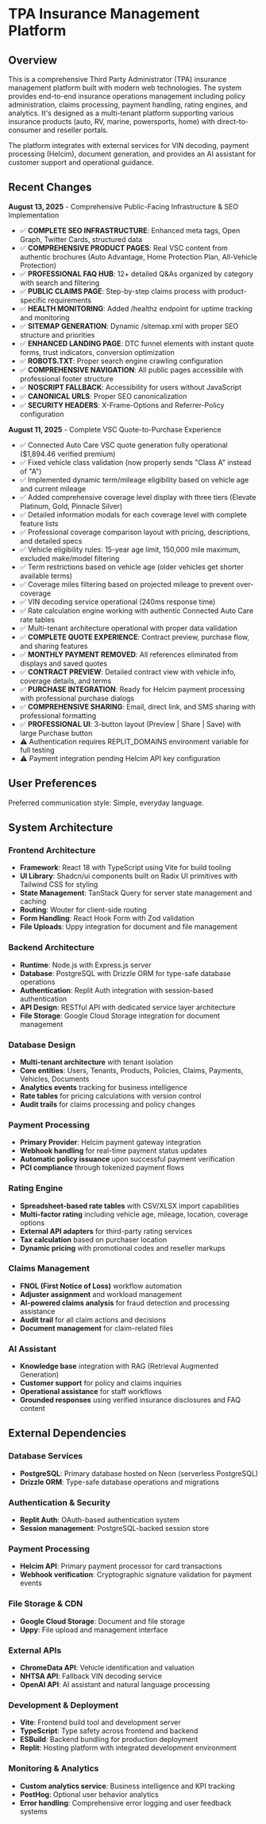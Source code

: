 # TPA Insurance Management Platform

## Overview

This is a comprehensive Third Party Administrator (TPA) insurance management platform built with modern web technologies. The system provides end-to-end insurance operations management including policy administration, claims processing, payment handling, rating engines, and analytics. It's designed as a multi-tenant platform supporting various insurance products (auto, RV, marine, powersports, home) with direct-to-consumer and reseller portals.

The platform integrates with external services for VIN decoding, payment processing (Helcim), document generation, and provides an AI assistant for customer support and operational guidance.

## Recent Changes

**August 13, 2025** - Comprehensive Public-Facing Infrastructure & SEO Implementation
- ✅ **COMPLETE SEO INFRASTRUCTURE**: Enhanced meta tags, Open Graph, Twitter Cards, structured data
- ✅ **COMPREHENSIVE PRODUCT PAGES**: Real VSC content from authentic brochures (Auto Advantage, Home Protection Plan, All-Vehicle Protection)
- ✅ **PROFESSIONAL FAQ HUB**: 12+ detailed Q&As organized by category with search and filtering
- ✅ **PUBLIC CLAIMS PAGE**: Step-by-step claims process with product-specific requirements
- ✅ **HEALTH MONITORING**: Added /healthz endpoint for uptime tracking and monitoring
- ✅ **SITEMAP GENERATION**: Dynamic /sitemap.xml with proper SEO structure and priorities
- ✅ **ENHANCED LANDING PAGE**: DTC funnel elements with instant quote forms, trust indicators, conversion optimization
- ✅ **ROBOTS.TXT**: Proper search engine crawling configuration
- ✅ **COMPREHENSIVE NAVIGATION**: All public pages accessible with professional footer structure
- ✅ **NOSCRIPT FALLBACK**: Accessibility for users without JavaScript
- ✅ **CANONICAL URLS**: Proper SEO canonicalization
- ✅ **SECURITY HEADERS**: X-Frame-Options and Referrer-Policy configuration

**August 11, 2025** - Complete VSC Quote-to-Purchase Experience
- ✅ Connected Auto Care VSC quote generation fully operational ($1,894.46 verified premium)
- ✅ Fixed vehicle class validation (now properly sends "Class A" instead of "A")
- ✅ Implemented dynamic term/mileage eligibility based on vehicle age and current mileage
- ✅ Added comprehensive coverage level display with three tiers (Elevate Platinum, Gold, Pinnacle Silver)
- ✅ Detailed information modals for each coverage level with complete feature lists
- ✅ Professional coverage comparison layout with pricing, descriptions, and detailed specs
- ✅ Vehicle eligibility rules: 15-year age limit, 150,000 mile maximum, excluded make/model filtering
- ✅ Term restrictions based on vehicle age (older vehicles get shorter available terms)
- ✅ Coverage miles filtering based on projected mileage to prevent over-coverage
- ✅ VIN decoding service operational (240ms response time)
- ✅ Rate calculation engine working with authentic Connected Auto Care rate tables
- ✅ Multi-tenant architecture operational with proper data validation
- ✅ **COMPLETE QUOTE EXPERIENCE**: Contract preview, purchase flow, and sharing features
- ✅ **MONTHLY PAYMENT REMOVED**: All references eliminated from displays and saved quotes
- ✅ **CONTRACT PREVIEW**: Detailed contract view with vehicle info, coverage details, and terms
- ✅ **PURCHASE INTEGRATION**: Ready for Helcim payment processing with professional purchase dialogs
- ✅ **COMPREHENSIVE SHARING**: Email, direct link, and SMS sharing with professional formatting
- ✅ **PROFESSIONAL UI**: 3-button layout (Preview | Share | Save) with large Purchase button
- ⚠️ Authentication requires REPLIT_DOMAINS environment variable for full testing
- ⚠️ Payment integration pending Helcim API key configuration

## User Preferences

Preferred communication style: Simple, everyday language.

## System Architecture

### Frontend Architecture
- **Framework**: React 18 with TypeScript using Vite for build tooling
- **UI Library**: Shadcn/ui components built on Radix UI primitives with Tailwind CSS for styling
- **State Management**: TanStack Query for server state management and caching
- **Routing**: Wouter for client-side routing
- **Form Handling**: React Hook Form with Zod validation
- **File Uploads**: Uppy integration for document and file management

### Backend Architecture
- **Runtime**: Node.js with Express.js server
- **Database**: PostgreSQL with Drizzle ORM for type-safe database operations
- **Authentication**: Replit Auth integration with session-based authentication
- **API Design**: RESTful API with dedicated service layer architecture
- **File Storage**: Google Cloud Storage integration for document management

### Database Design
- **Multi-tenant architecture** with tenant isolation
- **Core entities**: Users, Tenants, Products, Policies, Claims, Payments, Vehicles, Documents
- **Analytics events** tracking for business intelligence
- **Rate tables** for pricing calculations with version control
- **Audit trails** for claims processing and policy changes

### Payment Processing
- **Primary Provider**: Helcim payment gateway integration
- **Webhook handling** for real-time payment status updates
- **Automatic policy issuance** upon successful payment verification
- **PCI compliance** through tokenized payment flows

### Rating Engine
- **Spreadsheet-based rate tables** with CSV/XLSX import capabilities
- **Multi-factor rating** including vehicle age, mileage, location, coverage options
- **External API adapters** for third-party rating services
- **Tax calculation** based on purchaser location
- **Dynamic pricing** with promotional codes and reseller markups

### Claims Management
- **FNOL (First Notice of Loss)** workflow automation
- **Adjuster assignment** and workload management
- **AI-powered claims analysis** for fraud detection and processing assistance
- **Audit trail** for all claim actions and decisions
- **Document management** for claim-related files

### AI Assistant
- **Knowledge base** integration with RAG (Retrieval Augmented Generation)
- **Customer support** for policy and claims inquiries  
- **Operational assistance** for staff workflows
- **Grounded responses** using verified insurance disclosures and FAQ content

## External Dependencies

### Database Services
- **PostgreSQL**: Primary database hosted on Neon (serverless PostgreSQL)
- **Drizzle ORM**: Type-safe database operations and migrations

### Authentication & Security
- **Replit Auth**: OAuth-based authentication system
- **Session management**: PostgreSQL-backed session store

### Payment Processing
- **Helcim API**: Primary payment processor for card transactions
- **Webhook verification**: Cryptographic signature validation for payment events

### File Storage & CDN
- **Google Cloud Storage**: Document and file storage
- **Uppy**: File upload and management interface

### External APIs
- **ChromeData API**: Vehicle identification and valuation
- **NHTSA API**: Fallback VIN decoding service
- **OpenAI API**: AI assistant and natural language processing

### Development & Deployment
- **Vite**: Frontend build tool and development server
- **TypeScript**: Type safety across frontend and backend
- **ESBuild**: Backend bundling for production deployment
- **Replit**: Hosting platform with integrated development environment

### Monitoring & Analytics
- **Custom analytics service**: Business intelligence and KPI tracking
- **PostHog**: Optional user behavior analytics
- **Error handling**: Comprehensive error logging and user feedback systems
